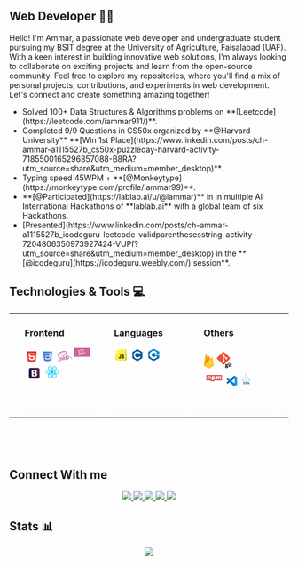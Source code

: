 ## Web Developer 👨‍💻

<p>
    Hello! I'm Ammar, a passionate web developer and undergraduate student pursuing my BSIT degree at the University of Agriculture, Faisalabad (UAF). With a keen interest in building innovative web solutions, I'm always looking to collaborate on exciting projects and learn from the open-source community. Feel free to explore my repositories, where you'll find a mix of personal projects, contributions, and experiments in web development. Let's connect and create something amazing together!
</p>

<ul>
    <li>
        Solved 100+ Data Structures & Algorithms problems on **[Leetcode](https://leetcode.com/iammar911/)**.
    </li>
    <li>
        Completed 9/9 Questions in CS50x organized by **@Harvard University**  **[Win 1st Place](https://www.linkedin.com/posts/ch-ammar-a1115527b_cs50x-puzzleday-harvard-activity-7185500165296857088-B8RA?utm_source=share&utm_medium=member_desktop)**.
    </li>
    <li>
        Typing speed 45WPM +   **[@Monkeytype](https://monkeytype.com/profile/iammar99)**.
    </li>
    <li>
        **[@Participated](https://lablab.ai/u/@iammar)** in in multiple AI International Hackathons of **lablab.ai** with a global team of six Hackathons.
    </li>
    <li>
        [Presented](https://www.linkedin.com/posts/ch-ammar-a1115527b_icodeguru-leetcode-validparenthesesstring-activity-7204806350973927424-VUPf?utm_source=share&utm_medium=member_desktop) in the **[@icodeguru](https://icodeguru.weebly.com/) session**.
    </li>
</ul>

## Technologies & Tools 💻

<table height="250px"  width="80%" align="center">
    <tr style="display: flex;justify-content: space-evenly;">
        <td style="width:25%; border:1px solid white;height:180px;display:flex;flex-direction:column;border-radius:10px; ">
            <h3>
                    Frontend
            </h3>
            <div >
                <img src="./Assets/html.png" style="width:20%;">
                <img src="./Assets/css.png" style="width:21%;">
                <img src="./Assets/sass.png" style="width:21%;">
                <img src="./Assets/scss.png" style="width:23%;margin-bottom:12px;display:inline-block;">
                <img src="./Assets/bootstrap.png" style="width:27%;">
                <img src="./Assets/react.png" style="width:20%;">
            </div>
        </td>
        <td style="width:25%; border:1px solid white;height:180px;display:flex;flex-direction:column;border-radius:10px; ">
            <h3>
                Languages
            </h3>
            <div >
                <img src="./Assets/js.png" style="width:20%;">
                <img src="./Assets/c.png" style="width:21%;">
                <img src="./Assets/c_plus.png" style="width:20%;">
            </div>
        </td>
        <td style="width:25%; border:1px solid white;height:180px;display:flex;flex-direction:column;border-radius:10px; ">
            <h3>
                Others
            </h3>
            <div >
                <img src="./Assets/firebase.png" style="width:15%;">
                <img src="./Assets/git.png" style="width:25%;">
                <img src="./Assets/github.png" style="width:30%;">
                <img src="./Assets/npm.png" style="width:30%;">
                <img src="./Assets/vs_code.png" style="width:15%;">
                <img src="./Assets/dsa.png" style="width:20%;">
            </div>
        </td>
    </tr>
</table>


## Connect With me

<div align="center">
    <a href="https://iammar99.github.io/My_Portfolio/" target="_blank">
        <img src="https://img.shields.io/badge/ammar.com-023e8a?style=flat&logo=Google-Chrome&logoColor=white   ">
    </a>
    <a href="https://www.linkedin.com/in/ch-ammar-a1115527b/" target="_blank">
        <img src="https://img.shields.io/badge/Ch Ammar-0077B5?style=flat&logo=Linkedin&logoColor=white   ">
    </a>
    <a href="mailto:ammarbashaar99@gmail.com" target="_blank">
        <img src="https://img.shields.io/badge/ammarbashaar99@gmail.com-666666?style=flat&logo=Gmail&logoColor=white   ">
    </a>
    <a href="https://leetcode.com/iammar911/" target="_blank">
        <img src="https://img.shields.io/badge/iammar911-FFA116?style=flat&logo=Leetcode&logoColor=white   ">
    </a>
    <a href="https://discord.com/users/1244256116263620633" target="_blank">
        <img src="https://img.shields.io/badge/ammar-4361ee?style=flat&logo=Discord&logoColor=white   ">
    </a>
</div>


## Stats 📊

<div align="center">
    <img src="https://github-readme-stats.vercel.app/api/top-langs/?username=iammar99&hide_progress=false">
</div>